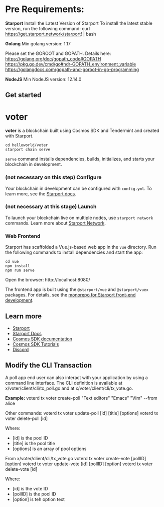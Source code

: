 # Pre Requirements:
**Starport**
Install the Latest Version of Starport
To install the latest stable version, run the following command:
curl https://get.starport.network/starport! | bash

**Golang**
Min golang version: 1.17

Please set the GOROOT and GOPATH. Details here:
https://golang.org/doc/gopath_code#GOPATH
https://pkg.go.dev/cmd/go#hdr-GOPATH_environment_variable
https://golangdocs.com/gopath-and-goroot-in-go-programming


**NodeJS**
Min NodeJS version: 12.14.0

## Get started

# voter
**voter** is a blockchain built using Cosmos SDK and Tendermint and created with Starport.

```
cd helloworld/voter
starport chain serve
```

`serve` command installs dependencies, builds, initializes, and starts your blockchain in development.

### (not necessary on this step) Configure

Your blockchain in development can be configured with `config.yml`. To learn more, see the [Starport docs](https://docs.starport.network).

### (not necessary at this stage) Launch

To launch your blockchain live on multiple nodes, use `starport network` commands. Learn more about [Starport Network](https://github.com/tendermint/spn).

### Web Frontend 

Starport has scaffolded a Vue.js-based web app in the `vue` directory. Run the following commands to install dependencies and start the app:

```
cd vue
npm install
npm run serve
```

Open the browser: http://localhost:8080/

The frontend app is built using the `@starport/vue` and `@starport/vuex` packages. For details, see the [monorepo for Starport front-end development](https://github.com/tendermint/vue).


## Learn more

- [Starport](https://github.com/tendermint/starport)
- [Starport Docs](https://docs.starport.network)
- [Cosmos SDK documentation](https://docs.cosmos.network)
- [Cosmos SDK Tutorials](https://tutorials.cosmos.network)
- [Discord](https://discord.gg/W8trcGV)


## Modify the CLI Transaction
A poll app end user can also interact with your application by using a command line interface.
The CLI definition is available at x/voter/client/cli/tx_poll.go and at x/voter/client/cli/tx_vote.go.

**Example:**
voterd tx voter create-poll "Text editors" "Emacs" "Vim" --from alice

Other commands:
voterd tx voter update-poll [id] [title] [options]
voterd tx voter delete-poll [id]

Where:
* [id] is the pool ID 
* [title] is the pool title
* [options] is an array of pool options

From x/voter/client/cli/tx_vote.go
voterd tx voter create-vote [pollID] [option]
voterd tx voter update-vote [id] [pollID] [option]
voterd tx voter delete-vote [id]

Where:
* [id] is the vote ID
* [pollID] is the pool ID
* [option] is teh option text